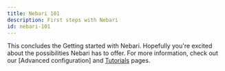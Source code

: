 ```yaml
---
title: Nebari 101
description: First steps with Nebari
id: nebari-101
---
```


This concludes the Getting started with Nebari. Hopefully you're excited about the possibilities Nebari has to offer. For more information, check out our [Advanced configuration] and [Tutorials](/tutorials/overview) pages.
